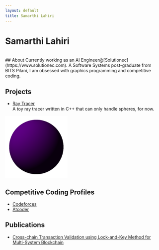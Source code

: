 ```yaml
---
layout: default
title: Samarthi Lahiri
---
```

# Samarthi Lahiri
<br>
## About
Currently working as an AI Engineer@[Solutionec](https://www.solutionec.com).
A Software Systems post-graduate from BITS Pilani, I am obsessed with graphics programming and competitive coding.  

## Projects 
- [Ray Tracer](https://github.com/Samarthi/ray_tracer) <br>
A toy ray tracer written in C++ that can only handle spheres, for now.<br> 
<img src="assets/sphere.png" width="200" height="200">

## Competitive Coding Profiles
- [Codeforces](https://codeforces.com/profile/Samarthi)
- [Atcoder](https://atcoder.jp/users/b345)

## Publications
- [Cross-chain Transaction Validation using Lock-and-Key Method for Multi-System Blockchain](https://ieeexplore.ieee.org/document/10283771)
